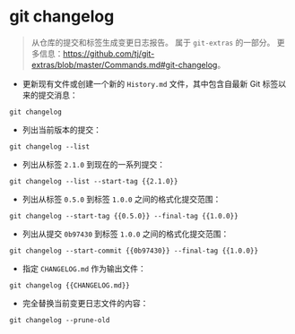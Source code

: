 # git changelog

> 从仓库的提交和标签生成变更日志报告。
> 属于 `git-extras` 的一部分。
> 更多信息：<https://github.com/tj/git-extras/blob/master/Commands.md#git-changelog>。

- 更新现有文件或创建一个新的 `History.md` 文件，其中包含自最新 Git 标签以来的提交消息：

`git changelog`

- 列出当前版本的提交：

`git changelog --list`

- 列出从标签 `2.1.0` 到现在的一系列提交：

`git changelog --list --start-tag {{2.1.0}}`

- 列出从标签 `0.5.0` 到标签 `1.0.0` 之间的格式化提交范围：

`git changelog --start-tag {{0.5.0}} --final-tag {{1.0.0}}`

- 列出从提交 `0b97430` 到标签 `1.0.0` 之间的格式化提交范围：

`git changelog --start-commit {{0b97430}} --final-tag {{1.0.0}}`

- 指定 `CHANGELOG.md` 作为输出文件：

`git changelog {{CHANGELOG.md}}`

- 完全替换当前变更日志文件的内容：

`git changelog --prune-old`